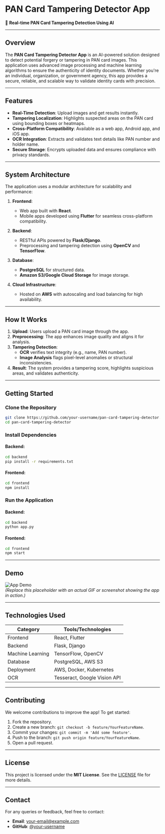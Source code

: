 
# **PAN Card Tampering Detector App**  

🚀 **Real-time PAN Card Tampering Detection Using AI**  

---

## **Overview**  

The **PAN Card Tampering Detector App** is an AI-powered solution designed to detect potential forgery or tampering in PAN card images. This application uses advanced image processing and machine learning algorithms to ensure the authenticity of identity documents. Whether you're an individual, organization, or government agency, this app provides a secure, reliable, and scalable way to validate identity cards with precision.

---

## **Features**  

- **Real-Time Detection**: Upload images and get results instantly.  
- **Tampering Localization**: Highlights suspected areas on the PAN card using bounding boxes or heatmaps.  
- **Cross-Platform Compatibility**: Available as a web app, Android app, and iOS app.  
- **OCR Integration**: Extracts and validates text details like PAN number and holder name.  
- **Secure Storage**: Encrypts uploaded data and ensures compliance with privacy standards.  

---

## **System Architecture**  

The application uses a modular architecture for scalability and performance:  

1. **Frontend**:  
   - Web app built with **React**.  
   - Mobile apps developed using **Flutter** for seamless cross-platform compatibility.  

2. **Backend**:  
   - RESTful APIs powered by **Flask/Django**.  
   - Preprocessing and tampering detection using **OpenCV** and **TensorFlow**.  

3. **Database**:  
   - **PostgreSQL** for structured data.  
   - **Amazon S3/Google Cloud Storage** for image storage.  

4. **Cloud Infrastructure**:  
   - Hosted on **AWS** with autoscaling and load balancing for high availability.  

---

## **How It Works**  

1. **Upload**: Users upload a PAN card image through the app.  
2. **Preprocessing**: The app enhances image quality and aligns it for analysis.  
3. **Tampering Detection**:  
   - **OCR** verifies text integrity (e.g., name, PAN number).  
   - **Image Analysis** flags pixel-level anomalies or structural inconsistencies.  
4. **Result**: The system provides a tampering score, highlights suspicious areas, and validates authenticity.  

---

## **Getting Started**  

### **Clone the Repository**  
```bash
git clone https://github.com/your-username/pan-card-tampering-detector.git
cd pan-card-tampering-detector
```

### **Install Dependencies**  
#### Backend:  
```bash
cd backend
pip install -r requirements.txt
```

#### Frontend:  
```bash
cd frontend
npm install
```

### **Run the Application**  
#### Backend:  
```bash
cd backend
python app.py
```

#### Frontend:  
```bash
cd frontend
npm start
```

---

## **Demo**  

![App Demo](https://via.placeholder.com/800x400?text=Insert+App+Demo+GIF+or+Screenshot+Here)  
*(Replace this placeholder with an actual GIF or screenshot showing the app in action.)*

---

## **Technologies Used**  

| **Category**          | **Tools/Technologies**           |  
|-----------------------|----------------------------------|  
| Frontend             | React, Flutter                  |  
| Backend              | Flask, Django                   |  
| Machine Learning     | TensorFlow, OpenCV              |  
| Database             | PostgreSQL, AWS S3              |  
| Deployment           | AWS, Docker, Kubernetes         |  
| OCR                  | Tesseract, Google Vision API    |  

---

## **Contributing**  

We welcome contributions to improve the app! To get started:  
1. Fork the repository.  
2. Create a new branch: `git checkout -b feature/YourFeatureName`.  
3. Commit your changes: `git commit -m 'Add some feature'`.  
4. Push to the branch: `git push origin feature/YourFeatureName`.  
5. Open a pull request.  

---

## **License**  

This project is licensed under the **MIT License**. See the [LICENSE](LICENSE) file for more details.

---

## **Contact**  

For any queries or feedback, feel free to contact:  
- **Email**: [your-email@example.com](mailto:your-email@example.com)  
- **GitHub**: [@your-username](https://github.com/your-username)  

